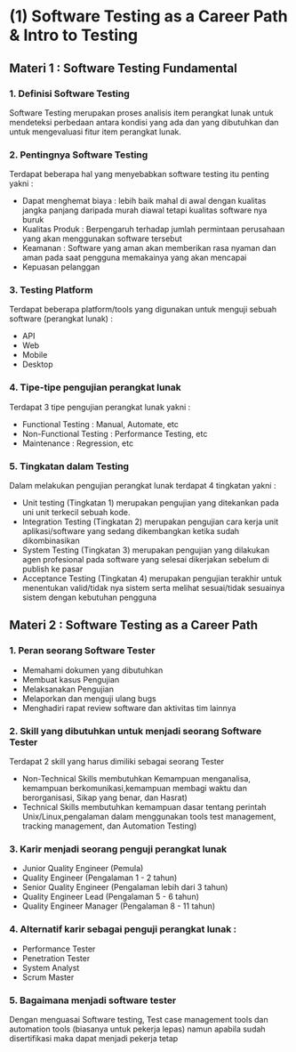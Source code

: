 # (1) Software Testing as a Career Path & Intro to Testing
## Materi 1 : Software Testing Fundamental
### 1. Definisi Software Testing
Software Testing merupakan proses analisis item perangkat lunak untuk mendeteksi perbedaan antara kondisi yang ada dan yang dibutuhkan dan untuk mengevaluasi fitur item perangkat lunak.
### 2. Pentingnya Software Testing
Terdapat beberapa hal yang menyebabkan software testing itu penting yakni :
- Dapat menghemat biaya : lebih baik mahal di awal dengan kualitas jangka panjang daripada murah diawal tetapi kualitas software nya buruk
- Kualitas Produk : Berpengaruh terhadap jumlah permintaan perusahaan yang akan menggunakan software tersebut
- Keamanan : Software yang aman akan memberikan rasa nyaman dan aman pada saat pengguna memakainya yang akan mencapai
- Kepuasan pelanggan
### 3. Testing Platform
Terdapat beberapa platform/tools yang digunakan untuk menguji sebuah software (perangkat lunak) :
- API
- Web
- Mobile
- Desktop
### 4. Tipe-tipe pengujian perangkat lunak
Terdapat 3 tipe pengujian perangkat lunak yakni :
- Functional Testing : Manual, Automate, etc
- Non-Functional Testing : Performance Testing, etc
- Maintenance : Regression, etc
### 5. Tingkatan dalam Testing
Dalam melakukan pengujian perangkat lunak terdapat 4 tingkatan yakni :
- Unit testing (Tingkatan 1) merupakan pengujian yang ditekankan pada uni unit terkecil sebuah kode.
- Integration Testing (Tingkatan 2) merupakan pengujian cara kerja unit aplikasi/software yang sedang dikembangkan ketika sudah dikombinasikan
- System Testing (Tingkatan 3) merupakan pengujian yang dilakukan agen profesional pada software yang selesai dikerjakan sebelum di publish ke pasar
- Acceptance Testing (Tingkatan 4) merupakan pengujian terakhir untuk menentukan valid/tidak nya sistem serta melihat sesuai/tidak sesuainya sistem dengan kebutuhan pengguna

## Materi 2 : Software Testing as a Career Path
### 1. Peran seorang Software Tester
- Memahami dokumen yang dibutuhkan
- Membuat kasus Pengujian
- Melaksanakan Pengujian
- Melaporkan dan menguji ulang bugs 
- Menghadiri rapat review software dan aktivitas tim lainnya
### 2. Skill yang dibutuhkan untuk menjadi seorang Software Tester
Terdapat 2 skill yang harus dimiliki sebagai seorang Tester
- Non-Technical Skills membutuhkan Kemampuan menganalisa, kemampuan berkomunikasi,kemampuan membagi waktu dan berorganisasi, Sikap yang benar, dan Hasrat)    
- Technical Skills membutuhkan kemampuan dasar tentang perintah Unix/Linux,pengalaman dalam menggunakan tools test management, tracking management, dan Automation Testing)
### 3. Karir menjadi seorang penguji perangkat lunak
- Junior Quality Engineer (Pemula)
- Quality Engineer (Pengalaman 1 - 2 tahun)
- Senior Quality Engineer (Pengalaman lebih dari 3 tahun)
- Quality Engineer Lead (Pengalaman 5 - 6 tahun)
- Quality Engineer Manager (Pengalaman 8 - 11 tahun)
### 4. Alternatif karir sebagai penguji perangkat lunak :
- Performance Tester
- Penetration Tester
- System Analyst
- Scrum Master
### 5. Bagaimana menjadi software tester 
Dengan menguasai Software testing, Test case management tools dan automation tools (biasanya untuk pekerja lepas) namun apabila sudah disertifikasi maka dapat menjadi pekerja tetap 


